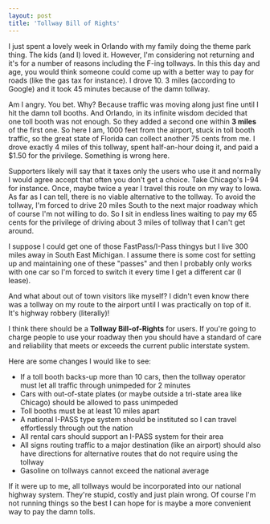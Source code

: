 ```yaml
---
layout: post  
title: 'Tollway Bill of Rights'
---
```

I just spent a lovely week in Orlando with my family doing the theme park thing. The kids (and I) loved it. However, I'm considering not returning and it's for a number of reasons including the F-ing tollways. In this this day and age, you would think someone could come up with a better way to pay for roads (like the gas tax for instance). I drove 10. 3 miles (according to Google) and it took 45 minutes because of the damn tollway.

Am I angry. You bet. Why? Because traffic was moving along just fine until I hit the damn toll booths. And Orlando, in its infinite wisdom decided that one toll booth was not enough. So they added a second one within **3 miles** of the first one. So here I am, 1000 feet from the airport, stuck in toll booth traffic, so the great state of Florida can collect another 75 cents from me. I drove exactly 4 miles of this tollway, spent half-an-hour doing it, and paid a $1.50 for the privilege. Something is wrong here.

Supporters likely will say that it taxes only the users who use it and normally I would agree accept that often you don't get a choice. Take Chicago's I-94 for instance. Once, maybe twice a year I travel this route on my way to Iowa. As far as I can tell, there is no viable alternative to the tollway. To avoid the tollway, I'm forced to drive 20 miles South to the next major roadway which of course I'm not willing to do. So I sit in endless lines waiting to pay my 65 cents for the privilege of driving about 3 miles of tollway that I can't get around.

I suppose I could get one of those FastPass/I-Pass thingys but I live 300 miles away in South East Michigan. I assume there is some cost for setting up and maintaining one of these "passes" and then I probably only works with one car so I'm forced to switch it every time I get a different car (I lease).

And what about out of town visitors like myself? I didn't even know there was a tollway on my route to the airport until I was practically on top of it. It's highway robbery (literally)! 

I think there should be a **Tollway Bill-of-Rights** for users. If you're going to charge people to use your roadway then you should have a standard of care and reliability that meets or exceeds the current public interstate system.

Here are some changes I would like to see:

  * If a toll booth backs-up more than 10 cars, then the tollway operator must let all traffic through unimpeded for 2 minutes
  * Cars with out-of-state plates (or maybe outside a tri-state area like Chicago) should be allowed to pass unimpeded
  * Toll booths must be at least 10 miles apart
  * A national I-PASS type system should be instituted so I can travel effortlessly through out the nation
  * All rental cars should support an I-PASS system for their area
  * All signs routing traffic to a major destination (like an airport) should also have directions for alternative routes that do not require using the tollway
  * Gasoline on tollways cannot exceed the national average

If it were up to me, all tollways would be incorporated into our national highway system. They're stupid, costly and just plain wrong. Of course I'm not running things so the best I can hope for is maybe a more convenient way to pay the damn tolls.
